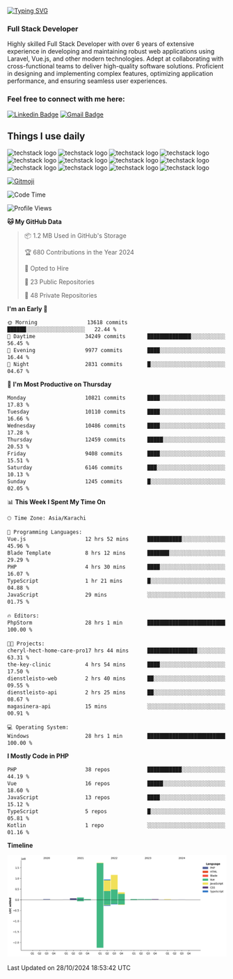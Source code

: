 [![Typing SVG](https://readme-typing-svg.demolab.com?font=Permanent+Marker&size=31&pause=1000&color=00A11F&center=true&random=false&width=435&lines=Hi+%F0%9F%91%8B%2C+I'm+Waheed+Sindhani)](https://git.io/typing-svg)
### Full Stack Developer
Highly skilled Full Stack Developer with over 6 years of extensive experience in developing and maintaining robust web applications using Laravel, Vue.js, and other modern technologies. Adept at collaborating with cross-functional teams to deliver high-quality software solutions. Proficient in designing and implementing complex features, optimizing application performance, and ensuring seamless user experiences. 

### Feel free to connect with me here:

[![Linkedin Badge](https://img.shields.io/badge/-waheedsindhani-blue?style=flat-square&logo=Linkedin&logoColor=white&link=https://www.linkedin.com/in/waheed-sindhani/)](https://www.linkedin.com/in/waheed-sindhani/)
[![Gmail Badge](https://img.shields.io/badge/-waheed.eliccs@gmail.com-c14438?style=flat-square&logo=Gmail&logoColor=white&link=mailto:waheed.eliccs@gmail.com)](mailto:waheed.eliccs@gmail.com)

## Things I use daily
![techstack logo](https://readme-components.vercel.app/api?component=logo&logo=react&text=false&animation=spin&fill=000000&svgfill=2d79c7)
![techstack logo](https://readme-components.vercel.app/api?component=logo&logo=vue.js&text=false&fill=000000&svgfill=4FC08D)
![techstack logo](https://readme-components.vercel.app/api?component=logo&logo=laravel&text=false&fill=000000&svgfill=FF2D20)
![techstack logo](https://readme-components.vercel.app/api?component=logo&logo=javascript&text=false&fill=000000&svgfill=F7DF1E)
![techstack logo](https://readme-components.vercel.app/api?component=logo&logo=mysql&text=false&fill=000000&svgfill=4479A1)
![techstack logo](https://readme-components.vercel.app/api?component=logo&logo=quasar&text=false&svgfill=050A14&fill=ffffaa&animation=spin)
![techstack logo](https://readme-components.vercel.app/api?component=logo&logo=typescript&text=false&fill=000000&svgfill=3178C6)
![techstack logo](https://readme-components.vercel.app/api?component=logo&logo=node.js&text=false&fill=000000&svgfill=5FA04E)
![techstack logo](https://readme-components.vercel.app/api?component=logo&logo=tailwindcss&text=false&fill=000000&svgfill=06B6D4)
![techstack logo](https://readme-components.vercel.app/api?component=logo&logo=docker&text=false&fill=000000&svgfill=2496ED)
![techstack logo](https://readme-components.vercel.app/api?component=logo&logo=linux&text=false&fill=000000&svgfill=FCC624)
![techstack logo](https://readme-components.vercel.app/api?component=logo&logo=amazonaws&text=false&fill=000000&svgfill=232F3E)



<!--
**Sindhani/sindhani** is a ✨ _special_ ✨ repository because its `README.md` (this file) appears on your GitHub profile.

Here are some ideas to get you started:

- 🔭 I’m currently working on ...
- 🌱 I’m currently learning ...
- 👯 I’m looking to collaborate on ...
- 🤔 I’m looking for help with ...
- 💬 Ask me about ...
- 📫 How to reach me: ...
- 😄 Pronouns: ...
- ⚡ Fun fact: ...
-->
<a href="https://gitmoji.dev">
  <img
    src="https://img.shields.io/badge/gitmoji-%20😜%20😍-FFDD67.svg?style=flat-square"
    alt="Gitmoji"
  />
</a>

<!--START_SECTION:waka-->
![Code Time](http://img.shields.io/badge/Code%20Time-673%20hrs%2055%20mins-blue)

![Profile Views](http://img.shields.io/badge/Profile%20Views-0-blue)

**🐱 My GitHub Data** 

> 📦 1.2 MB Used in GitHub's Storage 
 > 
> 🏆 680 Contributions in the Year 2024
 > 
> 💼 Opted to Hire
 > 
> 📜 23 Public Repositories 
 > 
> 🔑 48 Private Repositories 
 > 
**I'm an Early 🐤** 

```text
🌞 Morning                13618 commits       ██████░░░░░░░░░░░░░░░░░░░   22.44 % 
🌆 Daytime                34249 commits       ██████████████░░░░░░░░░░░   56.45 % 
🌃 Evening                9977 commits        ████░░░░░░░░░░░░░░░░░░░░░   16.44 % 
🌙 Night                  2831 commits        █░░░░░░░░░░░░░░░░░░░░░░░░   04.67 % 
```
📅 **I'm Most Productive on Thursday** 

```text
Monday                   10821 commits       ████░░░░░░░░░░░░░░░░░░░░░   17.83 % 
Tuesday                  10110 commits       ████░░░░░░░░░░░░░░░░░░░░░   16.66 % 
Wednesday                10486 commits       ████░░░░░░░░░░░░░░░░░░░░░   17.28 % 
Thursday                 12459 commits       █████░░░░░░░░░░░░░░░░░░░░   20.53 % 
Friday                   9408 commits        ████░░░░░░░░░░░░░░░░░░░░░   15.51 % 
Saturday                 6146 commits        ███░░░░░░░░░░░░░░░░░░░░░░   10.13 % 
Sunday                   1245 commits        █░░░░░░░░░░░░░░░░░░░░░░░░   02.05 % 
```


📊 **This Week I Spent My Time On** 

```text
🕑︎ Time Zone: Asia/Karachi

💬 Programming Languages: 
Vue.js                   12 hrs 52 mins      ███████████░░░░░░░░░░░░░░   45.96 % 
Blade Template           8 hrs 12 mins       ███████░░░░░░░░░░░░░░░░░░   29.29 % 
PHP                      4 hrs 30 mins       ████░░░░░░░░░░░░░░░░░░░░░   16.07 % 
TypeScript               1 hr 21 mins        █░░░░░░░░░░░░░░░░░░░░░░░░   04.88 % 
JavaScript               29 mins             ░░░░░░░░░░░░░░░░░░░░░░░░░   01.75 % 

🔥 Editors: 
PhpStorm                 28 hrs 1 min        █████████████████████████   100.00 % 

🐱‍💻 Projects: 
cheryl-hect-home-care-pro17 hrs 44 mins      ████████████████░░░░░░░░░   63.31 % 
the-key-clinic           4 hrs 54 mins       ████░░░░░░░░░░░░░░░░░░░░░   17.50 % 
dienstleisto-web         2 hrs 40 mins       ██░░░░░░░░░░░░░░░░░░░░░░░   09.55 % 
dienstleisto-api         2 hrs 25 mins       ██░░░░░░░░░░░░░░░░░░░░░░░   08.67 % 
magasinera-api           15 mins             ░░░░░░░░░░░░░░░░░░░░░░░░░   00.91 % 

💻 Operating System: 
Windows                  28 hrs 1 min        █████████████████████████   100.00 % 
```

**I Mostly Code in PHP** 

```text
PHP                      38 repos            ███████████░░░░░░░░░░░░░░   44.19 % 
Vue                      16 repos            █████░░░░░░░░░░░░░░░░░░░░   18.60 % 
JavaScript               13 repos            ████░░░░░░░░░░░░░░░░░░░░░   15.12 % 
TypeScript               5 repos             █░░░░░░░░░░░░░░░░░░░░░░░░   05.81 % 
Kotlin                   1 repo              ░░░░░░░░░░░░░░░░░░░░░░░░░   01.16 % 
```



**Timeline**

![Lines of Code chart](https://raw.githubusercontent.com/Sindhani/Sindhani/main/assets/bar_graph.png)


 Last Updated on 28/10/2024 18:53:42 UTC
<!--END_SECTION:waka-->
